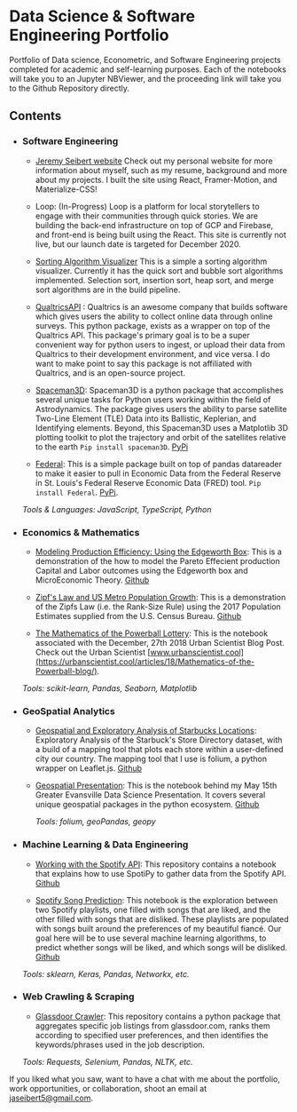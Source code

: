 # Data Science & Software Engineering Portfolio
Portfolio of Data science, Econometric, and Software Engineering projects completed for academic and self-learning purposes. Each of the notebooks will take you to an Jupyter NBViewer, and the proceeding link will take you to the Github Repository directly.

## Contents


- ###  Software Engineering
	- [Jeremy Seibert website](https://www.jeremyseibert.com) Check out my personal website for more information about myself, such as my resume, background and more about my projects. I built the site using React, Framer-Motion, and Materialize-CSS!
	
	- Loop: (In-Progress) Loop is a platform for local storytellers to engage with their communities through quick stories. We are building the back-end infrastructure on top of GCP and Firebase, and front-end is being built using the React. This site is currently not live, but our launch date is targeted for December 2020.
	
	- [Sorting Algorithm Visualizer](https://www.jeremyseibert.com/projects/sorting-visualizer) This is a simple a sorting algorithm visualizer. Currently it has the quick sort and bubble sort algorithms implemented. Selection sort, insertion sort, heap sort, and merge sort algorithms are in the build pipeline. 
	
	- [QualtricsAPI](https://github.com/Jaseibert/QualtricsAPI) : Qualtrics is an awesome company that builds software which gives users the ability to collect online data through online surveys. This python package, exists as a wrapper on top of the Qualtrics API. This package's primary goal is to be a super convenient way for python users to ingest, or upload their data from Qualtrics to their development environment, and vice versa. I do want to make point to say this package is not affiliated with Qualtrics, and is an open-source project.
	
	- [Spaceman3D](https://github.com/Jaseibert/SpaceMan): Spaceman3D is a python package that accomplishes several unique tasks for Python users working within the field of Astrodynamics. The package gives users the ability to parse satellite Two-Line Element (TLE) Data into its Ballistic, Keplerian, and Identifying elements. Beyond, this Spaceman3D uses a Matplotlib 3D plotting toolkit to plot the trajectory and orbit of the satellites relative to the earth `Pip install spaceman3D`. [PyPi](https://pypi.org/project/Spaceman3D/)
	
	 - [Federal](https://github.com/Jaseibert/Federal): This is a simple package built on top of pandas datareader to    make it easier to pull in Economic Data from the Federal Reserve in St. Louis's Federal Reserve Economic Data (FRED) tool. `Pip install Federal`. [PyPi](https://pypi.org/project/Federal/). 


	 
	 _Tools & Languages: JavaScript, TypeScript, Python_ 
	
- ### Economics & Mathematics

  - [Modeling Production Efficiency: Using the Edgeworth Box](https://nbviewer.jupyter.org/github/Jaseibert/Computational-Economics/blob/main/Edgeworth%20Box.ipynb): This is a demonstration of the how to model the Pareto Effecient production Capital and Labor outcomes using the Edgeworth box and MicroEconomic Theory. [Github](https://github.com/Jaseibert/Computational-Economics/blob/main/Edgeworth%20Box.ipynb) 

   - [Zipf's Law and US Metro Population Growth](https://nbviewer.jupyter.org/github/Jaseibert/Zipfs_Law_Population_Growth/blob/master/Notebook.ipynb): This is a demonstration of the Zipfs Law (i.e. the Rank-Size Rule) using the 2017 Population Estimates supplied from the U.S. Census Bureau. [Github](https://github.com/Jaseibert/Zipfs_Law_Population_Growth) 

   - [The Mathematics of the Powerball Lottery](https://github.com/UrbanScientist/1_Mathematical_Understanding_of_Powerball/blob/master/1_Mathematical_Understanding_of_the_Powerball.ipynb): This is the notebook associated with the December, 27th 2018 Urban Scientist Blog Post. Check out the Urban Scientist [www.urbanscientist.cool](https://urbanscientist.cool/articles/18/Mathematics-of-the-Powerball-blog/). 
   
	_Tools: scikit-learn, Pandas, Seaborn, Matplotlib_ 
	
- ### GeoSpatial Analytics

  - [Geospatial and Exploratory Analysis of Starbucks Locations](https://nbviewer.jupyter.org/github/Jaseibert/Starbucks_GeoSpatial_Analysis/blob/master/Notebook.ipynb): Exploratory Analysis of the Starbuck's Store Directory dataset, with a build of a mapping tool that plots each store within a user-defined city our country. The mapping tool that I use is folium, a python wrapper on Leaflet.js. [Github](https://github.com/Jaseibert/Starbucks_GeoSpatial_Analysis) 
  
  - [Geospatial Presentation](https://nbviewer.jupyter.org/github/Jaseibert/GeospatialPresentation/blob/master/Geospatial-Analysis-Intro.ipynb): This is the notebook behind my May 15th Greater Evansville Data Science Presentation. It covers several unique geospatial packages in the python ecosystem. [Github](https://github.com/Jaseibert/GeospatialPresentation) 
 
	_Tools: folium, geoPandas, geopy_

- ###  Machine Learning & Data Engineering
	
	- [Working with the Spotify API](https://nbviewer.jupyter.org/github/Jaseibert/Spotipy_and_Spotify_API/blob/master/Notebook.ipynb): This repository contains a notebook that explains how to use SpotiPy to gather data from the Spotify API. [Github](https://github.com/Jaseibert/Spotipy_and_Spotify_API) 
	
	- [Spotify Song Prediction](https://nbviewer.jupyter.org/github/Jaseibert/Spotify_Song_Predictions/blob/master/Notebook.ipynb): This notebook is the exploration between two Spotify playlists, one filled with songs that are liked, and the other filled with songs that are disliked. These playlists are populated with songs built around the preferences of my beautiful fiancé. Our goal here will be to use several machine learning algorithms, to predict whether songs will be liked, and which songs will be disliked. [Github](https://github.com/Jaseibert/Spotify_Song_Predictions) 

	_Tools: sklearn, Keras, Pandas, Networkx, etc._

- ###  Web Crawling & Scraping
	
	- [Glassdoor Crawler](https://github.com/Jaseibert/Glassdoor_Crawler/): This repository contains a python package that aggregates specific job listings from glassdoor.com, ranks them according to specified user preferences, and then identifies the keywords/phrases used in the job description.
	
	_Tools: Requests, Selenium, Pandas, NLTK, etc._

If you liked what you saw, want to have a chat with me about the portfolio, work opportunities, or collaboration, shoot an email at jaseibert5@gmail.com. 

